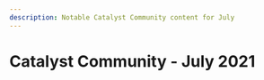 ```yaml
---
description: Notable Catalyst Community content for July
---
```


# Catalyst Community - July 2021

## 

